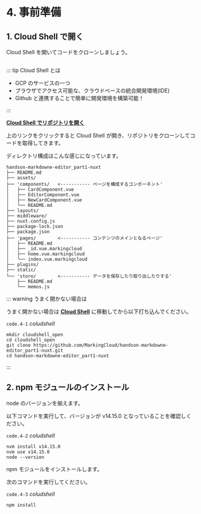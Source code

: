 # 4. 事前準備

## 1. Cloud Shell で開く

Cloud Shell を開いてコードをクローンしましょう。

<img :src="$withBase('/cloud-shell.png')">

::: tip Cloud Shell とは

- GCP のサービスの一つ
- ブラウザでアクセス可能な、クラウドベースの統合開発環境(IDE)
- Github と連携することで簡単に開発環境を構築可能！

:::

[**Cloud Shell でリポジトリを開く**](https://ssh.cloud.google.com/cloudshell/editor?cloudshell_git_repo=https://github.com/MarkingCloud/handson-markdowne-editor_part1-nuxt.git)

上のリンクをクリックすると Cloud Shell が開き、リポジトリをクローンしてコードを取得してきます。

ディレクトリ構成はこんな感じになっています。

```shell{4-8,14-18,21-23}
handson-markdowne-editor_part1-nuxt
├── README.md
├── assets/
├── 'components/   <----------- ページを構成するコンポーネント'
│   ├── CardComponent.vue
│   ├── EditorComponent.vue
│   ├── NewCardComponent.vue
│   └── README.md
├── layouts/
├── middleware/
├── nuxt.config.js
├── package-lock.json
├── package.json
├── 'pages/        <----------- コンテンツのメインとなるページ'
│   ├── README.md
│   ├── _id.vue.markingcloud
│   ├── home.vue.markingcloud
│   └── index.vue.markingcloud
├── plugins/
├── static/
└── 'store/        <----------- データを保存したり取り出したりする'
    ├── README.md
    └── memos.js
```

::: warning うまく開かない場合は

うまく開かない場合は [**Cloud Shell**](https://shell.cloud.google.com/) に移動してから以下打ち込んでください。

`code.4-1` _coludshell_

```properties
mkdir cloudshell_open
cd cloudshell_open
git clone https://github.com/MarkingCloud/handson-markdowne-editor_part1-nuxt.git
cd handson-markdowne-editor_part1-nuxt
```

:::

## 2. npm モジュールのインストール

node のバージョンを揃えます。

以下コマンドを実行して、バージョンが v14.15.0 となっていることを確認しください。

`code.4-2` _coludshell_

```properties
nvm install v14.15.0
nvm use v14.15.0
node --version
```

npm モジュールをインストールします。

次のコマンドを実行してください。

`code.4-3` _coludshell_

```properties
npm install
```
